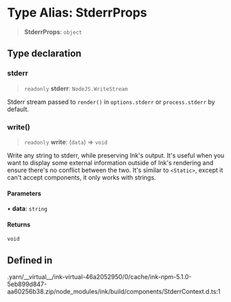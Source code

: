 # Type Alias: StderrProps

> **StderrProps**: `object`

## Type declaration

### stderr

> `readonly` **stderr**: `NodeJS.WriteStream`

Stderr stream passed to `render()` in `options.stderr` or `process.stderr` by default.

### write()

> `readonly` **write**: (`data`) => `void`

Write any string to stderr, while preserving Ink's output.
It's useful when you want to display some external information outside of Ink's rendering and ensure there's no conflict between the two.
It's similar to `<Static>`, except it can't accept components, it only works with strings.

#### Parameters

• **data**: `string`

#### Returns

`void`

## Defined in

.yarn/\_\_virtual\_\_/ink-virtual-46a2052950/0/cache/ink-npm-5.1.0-5eb899d847-aa60256b38.zip/node\_modules/ink/build/components/StderrContext.d.ts:1
